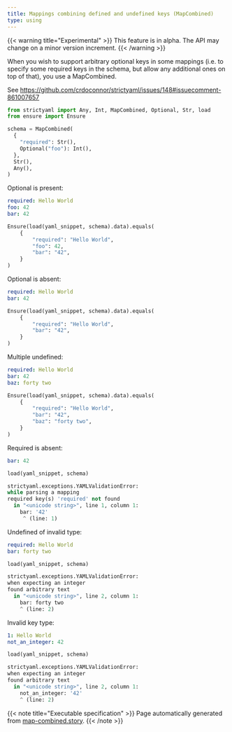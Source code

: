 ```yaml
---
title: Mappings combining defined and undefined keys (MapCombined)
type: using
---
```


{{< warning title="Experimental" >}}
This feature is in alpha. The API may change on a minor version increment.
{{< /warning >}}


When you wish to support arbitrary optional keys in
some mappings (i.e. to specify some required keys in
the schema, but allow any additional ones on top of
that), you use a MapCombined.

See https://github.com/crdoconnor/strictyaml/issues/148#issuecomment-861007657




```python
from strictyaml import Any, Int, MapCombined, Optional, Str, load
from ensure import Ensure

schema = MapCombined(
  {
    "required": Str(),
    Optional("foo"): Int(),
  },
  Str(),
  Any(),
)

```



Optional is present:

```yaml
required: Hello World
foo: 42
bar: 42

```


```python
Ensure(load(yaml_snippet, schema).data).equals(
    {
        "required": "Hello World",
        "foo": 42,
        "bar": "42",
    }
)

```




Optional is absent:

```yaml
required: Hello World
bar: 42

```


```python
Ensure(load(yaml_snippet, schema).data).equals(
    {
        "required": "Hello World",
        "bar": "42",
    }
)

```




Multiple undefined:

```yaml
required: Hello World
bar: 42
baz: forty two

```


```python
Ensure(load(yaml_snippet, schema).data).equals(
    {
        "required": "Hello World",
        "bar": "42",
        "baz": "forty two",
    }
)

```




Required is absent:

```yaml
bar: 42

```


```python
load(yaml_snippet, schema)
```


```python
strictyaml.exceptions.YAMLValidationError:
while parsing a mapping
required key(s) 'required' not found
  in "<unicode string>", line 1, column 1:
    bar: '42'
     ^ (line: 1)
```




Undefined of invalid type:

```yaml
required: Hello World
bar: forty two

```


```python
load(yaml_snippet, schema)
```


```python
strictyaml.exceptions.YAMLValidationError:
when expecting an integer
found arbitrary text
  in "<unicode string>", line 2, column 1:
    bar: forty two
    ^ (line: 2)
```




Invalid key type:

```yaml
1: Hello World
not_an_integer: 42

```


```python
load(yaml_snippet, schema)
```


```python
strictyaml.exceptions.YAMLValidationError:
when expecting an integer
found arbitrary text
  in "<unicode string>", line 2, column 1:
    not_an_integer: '42'
    ^ (line: 2)
```






{{< note title="Executable specification" >}}
Page automatically generated from <a href="https://github.com/crdoconnor/strictyaml/blob/master/hitch/story/map-combined.story">map-combined.story</a>.
{{< /note >}}